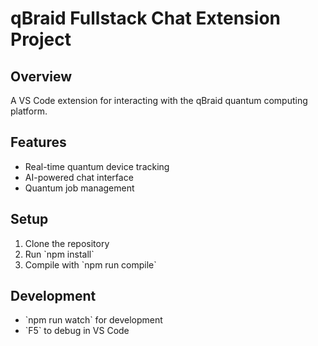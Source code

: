 # qBraid Fullstack Chat Extension Project

## Overview
A VS Code extension for interacting with the qBraid quantum computing platform.

## Features
- Real-time quantum device tracking
- AI-powered chat interface
- Quantum job management

## Setup
1. Clone the repository
2. Run \`npm install\`
3. Compile with \`npm run compile\`

## Development
- \`npm run watch\` for development
- \`F5\` to debug in VS Code

